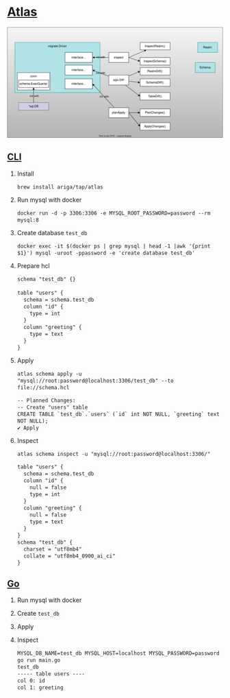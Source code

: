# [Atlas](https://atlasgo.io/)

![](diagram.drawio.svg)

## [CLI](https://atlasgo.io/getting-started/)

1. Install

    ```
    brew install ariga/tap/atlas
    ```

1. Run mysql with docker

    ```
    docker run -d -p 3306:3306 -e MYSQL_ROOT_PASSWORD=password --rm mysql:8
    ```

1. Create database `test_db`

    ```
    docker exec -it $(docker ps | grep mysql | head -1 |awk '{print $1}') mysql -uroot -ppassword -e 'create database test_db'
    ````

1. Prepare hcl

    ```hcl
    schema "test_db" {}

    table "users" {
      schema = schema.test_db
      column "id" {
        type = int
      }
      column "greeting" {
        type = text
      }
    }
    ```

1. Apply

    ```
    atlas schema apply -u "mysql://root:password@localhost:3306/test_db" --to file://schema.hcl
    ```
    ```
    -- Planned Changes:
    -- Create "users" table
    CREATE TABLE `test_db`.`users` (`id` int NOT NULL, `greeting` text NOT NULL);
    ✔ Apply
    ```

1. Inspect

    ```
    atlas schema inspect -u "mysql://root:password@localhost:3306/"
    ```
    ```
    table "users" {
      schema = schema.test_db
      column "id" {
        null = false
        type = int
      }
      column "greeting" {
        null = false
        type = text
      }
    }
    schema "test_db" {
      charset = "utf8mb4"
      collate = "utf8mb4_0900_ai_ci"
    }
    ```

## [Go](https://atlasgo.io/integrations/go-api)

1. Run mysql with docker
1. Create `test_db`
1. Apply
1. Inspect

    ```
    MYSQL_DB_NAME=test_db MYSQL_HOST=localhost MYSQL_PASSWORD=password go run main.go
    test_db
    ----- table users ----
    col 0: id
    col 1: greeting
    ```
